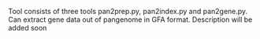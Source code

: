 Tool consists of three tools pan2prep.py, pan2index.py and pan2gene.py.
Can extract gene data out of pangenome in GFA format.
Description will be added soon
